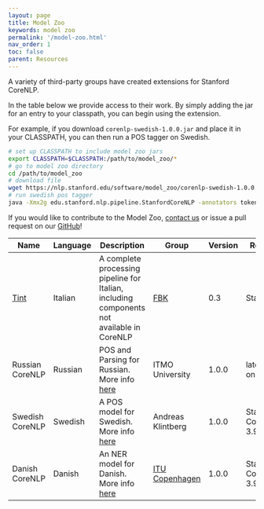 ```yaml
---
layout: page
title: Model Zoo
keywords: model zoo
permalink: '/model-zoo.html'
nav_order: 1
toc: false
parent: Resources
---
```


A variety of third-party groups have created extensions for Stanford CoreNLP.

In the table below we provide access to their work.  By simply adding the jar for
an entry to your classpath, you can begin using the extension.

For example, if you download `corenlp-swedish-1.0.0.jar` and place it in your
CLASSPATH, you can then run a POS tagger on Swedish.

```bash
# set up CLASSPATH to include model zoo jars
export CLASSPATH=$CLASSPATH:/path/to/model_zoo/*
# go to model zoo directory 
cd /path/to/model_zoo
# download file
wget https://nlp.stanford.edu/software/model_zoo/corenlp-swedish-1.0.0.jar
# run swedish pos tagger
java -Xmx2g edu.stanford.nlp.pipeline.StanfordCoreNLP -annotators tokenize,ssplit,pos -pos.model edu/stanford/nlp/models/zoo/corenlp-swedish/swedish.tagger -file example-swedish-sentence.txt -outputFormat text
```

If you would like to contribute to the Model Zoo,
<a href="mailto:java-nlp-support@lists.stanford.edu">contact us</a>
or issue a pull request on our
<a href="https://github.com/stanfordnlp/CoreNLP/blob/gh-pages/_pages/model-zoo.md">GitHub</a>!

| Name | Language | Description | Group | Version | Requires | Download |
| --- | --- | --- | --- | --- | --- | --- |
| [Tint](http://tint.fbk.eu/) | Italian | A complete processing pipeline for Italian, including components not available in CoreNLP | [FBK](https://www.fbk.eu/) | 0.3 | Standalone | - |
| Russian CoreNLP | Russian | POS and Parsing for Russian.  More info [here](https://github.com/MANASLU8/CoreNLP) | ITMO University | 1.0.0 | latest code on GitHub | [stanford-russian-corenlp-models.jar](https://drive.google.com/file/d/1_0oU8BOiYCqHvItSsz0BjJnSNp8PRWlC/view?usp=sharing) |
| Swedish CoreNLP | Swedish | A POS model for Swedish.  More info [here](https://medium.com/@klintcho/training-a-swedish-pos-tagger-for-stanford-corenlp-546e954a8ee7) | Andreas Klintberg | 1.0.0 | Stanford CoreNLP 3.9.2 | [corenlp-swedish-1.0.0.jar](https://nlp.stanford.edu/software/model_zoo/corenlp-swedish-1.0.0.jar) |
| Danish CoreNLP | Danish | An NER model for Danish.  More info [here](https://arxiv.org/abs/1906.11608) | [ITU Copenhagen](http://nlp.itu.dk/) | 1.0.0 | Stanford CoreNLP 3.9.2 | [da01.model.gz](https://github.com/ITUnlp/daner/blob/master/da01.model.gz) | 
